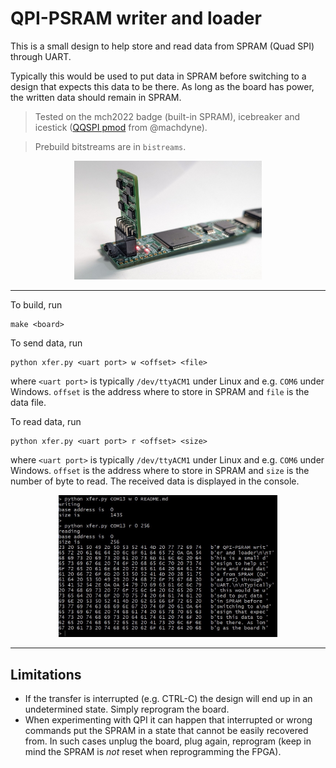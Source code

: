 # QPI-PSRAM writer and loader

This is a small design to help store and read data from SPRAM (Quad SPI) through UART.

Typically this would be used to put data in SPRAM before switching to a
design that expects this data to be there. As long as the board has
power, the written data should remain in SPRAM.

> Tested on the mch2022 badge (built-in SPRAM),
> icebreaker and icestick ([QQSPI pmod](https://machdyne.com/product/qqspi-psram32/) from @machdyne).

> Prebuild bitstreams are in `bistreams`.

<p align="center">
  <img width="300" src="icestick_qqspi.jpg">
</p>

___

To build, run
```
make <board>
```

To send data, run
```
python xfer.py <uart port> w <offset> <file>
```
where `<uart port>` is
typically `/dev/ttyACM1` under Linux and e.g. `COM6` under Windows.
`offset` is the address where to store in SPRAM and `file` is the data file.

To read data, run
```
python xfer.py <uart port> r <offset> <size>
```
where `<uart port>` is
typically `/dev/ttyACM1` under Linux and e.g. `COM6` under Windows.
`offset` is the address where to store in SPRAM and `size` is the number of byte to read. The received data is displayed in the console.

<p align="center">
  <img width="350" src="example.jpg">
</p>

___

## Limitations

- If the transfer is interrupted (e.g. CTRL-C) the design will end up in an undetermined state. Simply reprogram the board.
- When experimenting with QPI it can happen that interrupted or wrong commands put the SPRAM in a state that cannot be easily recovered from. In such cases unplug the board, plug again, reprogram (keep in mind the SPRAM is *not* reset when reprogramming the FPGA).
